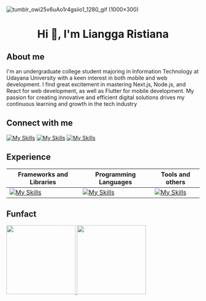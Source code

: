 ![tumblr_owi25v6uAo1r4gsiio1_1280_gif (1000×300)](https://github.com/user-attachments/assets/ae81d42d-7f2b-4b53-ad72-cd2425be674a)

<h1 align="center">Hi
 👋, I'm Liangga Ristiana</h1>

## About me
I'm an undergraduate college student majoring in Information Technology at Udayana University with a
keen interest in both mobile and web development. I find great excitement in mastering Next.js, Node.js,
and React for web development, as well as Flutter for mobile development. My passion for creating
innovative and efficient digital solutions drives my continuous learning and growth in the tech industry

## Connect with me
[![My Skills](https://skillicons.dev/icons?i=linkedin&theme=light)](https://www.linkedin.com/in/i-putu-liangga-ristiana-putra-62a25221b/)
[![My Skills](https://skillicons.dev/icons?i=instagram&theme=light)](https://www.instagram.com/lianggaa_/)
[![My Skills](https://skillicons.dev/icons?i=gmail&theme=light)](mailto:lianggaristiana@gmail.com)

## Experience
| Frameworks and Libraries | Programming Languages | Tools and others |
| --------- | --------------------- | ---------------- |
| [![My Skills](https://skillicons.dev/icons?i=kotlin,flutter,react,nextjs,expressjs,laravel&perline=3)](https://skillicons.dev) | [![My Skills](https://skillicons.dev/icons?i=c,cpp,java,javascript,php,python,dart,typescript&perline=4)](https://skillicons.dev) |  [![My Skills](https://skillicons.dev/icons?i=mongodb,mysql,postgresql,nodejs,docker,androidstudio,vscode,tensorflow&perline=4)](https://skillicons.dev)


## Funfact
<p align="left">
<a href="https://github.com/LianggaRistiana">
  <img height="180em" src="https://github-readme-stats-eight-theta.vercel.app/api?username=LianggaRistiana&show_icons=true&theme=algolia&include_all_commits=true&count_private=true"/>
  <img height="180em" src="https://github-readme-stats-eight-theta.vercel.app/api/top-langs/?username=LianggaRistiana&layout=compact&layout=compact&theme=algolia"/>
</a>
</p>
